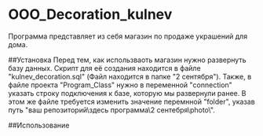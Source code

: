 # OOO_Decoration_kulnev
Программа представляет из себя магазин по продаже украшений для дома.

##Установка
Перед тем, как использваоть магазин нужно развернуть базу данных. Скрипт для её создания находится в файле "kulnev_decoration.sql" (Файл находится в папке "2 сентября").
Также, в файле проекта "Program_Class" нужно в переменной "connection" указать строку подключения к базе, которую мы развернули ранее.
В этом же файле требуется изменить значение перемнной "folder", указав путь "ваш репозиторий\\здесь программа\\2 сентебря\\photo\\".

##Использование


